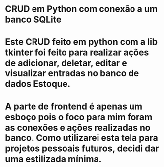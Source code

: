 # CRUD em Python com conexão a um banco SQLite
 
# Este CRUD feito em python com a lib tkinter foi feito para realizar ações de adicionar, deletar, editar e visualizar entradas no banco de dados Estoque.

# A parte de frontend é apenas um esboço pois o foco para mim foram as conexões e ações realizadas no banco. Como utilizarei esta tela para projetos pessoais futuros, decidi dar uma estilizada mínima. 
